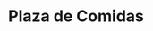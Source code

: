---
title: Plaza de Comidas
layout: landing
description: 'Platos orientales, comida rápida y música en vivo.'
image: assets/images/pcomida.jpg
nav-menu: true
---